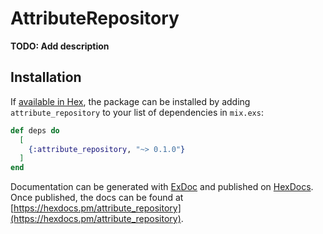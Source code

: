 # AttributeRepository

**TODO: Add description**

## Installation

If [available in Hex](https://hex.pm/docs/publish), the package can be installed
by adding `attribute_repository` to your list of dependencies in `mix.exs`:

```elixir
def deps do
  [
    {:attribute_repository, "~> 0.1.0"}
  ]
end
```

Documentation can be generated with [ExDoc](https://github.com/elixir-lang/ex_doc)
and published on [HexDocs](https://hexdocs.pm). Once published, the docs can
be found at [https://hexdocs.pm/attribute_repository](https://hexdocs.pm/attribute_repository).


